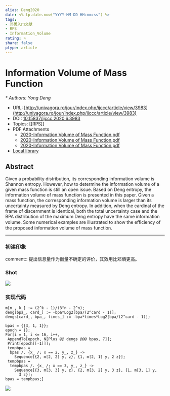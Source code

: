 ```yaml
---
alias: Deng2020
date: <% tp.date.now("YYYY-MM-DD HH:mm:ss") %>
tags: 
- 邓勇入门文献
- RPS
- Information_Volume
rating: ⭐
share: false
ptype: article
---
```


# Information Volume of Mass Function
<cite>* Authors: Yong Deng</cite>
* URL: [http://univagora.ro/jour/index.php/ijccc/article/view/3983](http://univagora.ro/jour/index.php/ijccc/article/view/3983)
* DOI: [10.15837/ijccc.2020.6.3983](https://doi.org/10.15837/ijccc.2020.6.3983)
* Topics: [[RPS]]
* PDF Attachments
	- [2020-Information Volume of Mass Function.pdf](zotero://open-pdf/library/items/F3CVXQ6B)
	- [2020-Information Volume of Mass Function.pdf](zotero://open-pdf/library/items/7TJ5YHHV)
	- [2020-Information Volume of Mass Function.pdf](zotero://open-pdf/library/items/DLJ9UA9E)
* [Local library](zotero://select/items/1_R8JQ3M6H)

## Abstract

Given a probability distribution, its corresponding information volume is Shannon entropy. However, how to determine the information volume of a given mass function is still an open issue. Based on Deng entropy, the information volume of mass function is presented in this paper. Given a mass function, the corresponding information volume is larger than its uncertainty measured by Deng entropy. In addition, when the cardinal of the frame of discernment is identical, both the total uncertainty case and the BPA distribution of the maximum Deng entropy have the same information volume. Some numerical examples are illustrated to show the eﬃciency of the proposed information volume of mass function.


---

### 初读印象

comment:: 提出信息量作为衡量不确定的评价，其效用比邓熵更高。

### Shot
![](https://i.imgur.com/jq6yczq.png)

### 实现代码
```Wolfram
m[n_, k_] := (2^k - 1)/(3^n - 2^n);
deng[bpa_, card_] := -bpa*Log2[bpa/(2^card - 1)];
dengs[card_, bpa_, times_] := -bpa*times*Log2[bpa/(2^card - 1)];

bpas = {{3, 1, 1}};
epoch = {};
For[i = 1, i <= 16, i++,
 AppendTo[epoch, N[Plus @@ dengs @@@ bpas, 7]];
 Print[epoch[[-1]]]; 
 tempbpas = 
  bpas /. {x_ /; x == 2, y_, z_} -> 
    Sequence[{2, m[2, 2] y, z}, {1, m[2, 1] y, 2 z}];
 tempbpas = 
  tempbpas /. {x_ /; x == 3, y_, z_} -> 
    Sequence[{3, m[3, 3] y, z}, {2, m[3, 2] y, 3 z}, {1, m[3, 1] y, 
      3 z}];
bpas = tempbpas;]
```

![](https://i.imgur.com/okfcy19.png)

